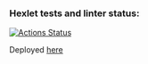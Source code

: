 ### Hexlet tests and linter status:
[![Actions Status](https://github.com/vasilyorlenko/frontend-project-lvl4/workflows/hexlet-check/badge.svg)](https://github.com/vasilyorlenko/frontend-project-lvl4/actions)

Deployed [here](https://morning-reef-66086.herokuapp.com/)